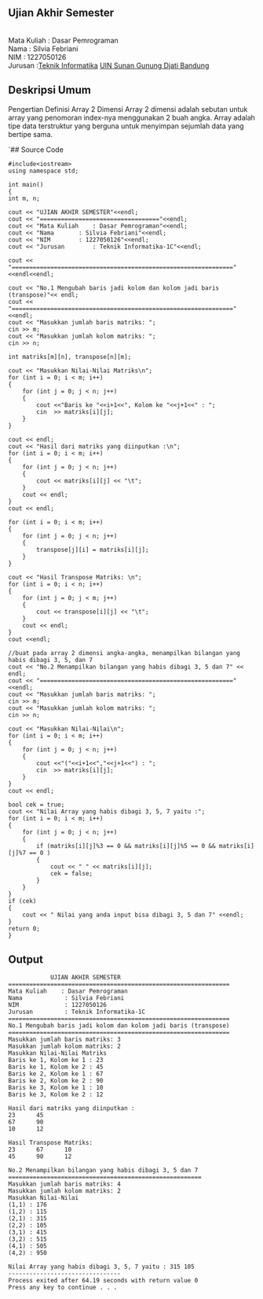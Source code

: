   ## Ujian Akhir Semester 
  
  <br>Mata Kuliah 	: Dasar Pemrograman
  <br> Nama		: Silvia Febriani
  <br>NIM		: 1227050126
  <br>Jurusan		:[Teknik Informatika](http://if.uinsgd.ac.id/) [UIN Sunan Gunung Djati Bandung](https://uinsgd.ac.id/)

  ## Deskripsi Umum
  
  Pengertian Definisi Array 2 Dimensi
  Array 2 dimensi adalah sebutan untuk array yang penomoran index-nya menggunakan 2 buah angka.
  Array adalah tipe data terstruktur yang berguna untuk menyimpan sejumlah data yang bertipe sama.
  
`## Source Code

  	#include<iostream>
	using namespace std;
	
	int main()
	{
	int m, n;

	cout << "UJIAN AKHIR SEMESTER"<<endl;
	cout << "=================================="<<endl;
	cout << "Mata Kuliah	: Dasar Pemrograman"<<endl;
	cout << "Nama		: Silvia Febriani"<<endl;
	cout << "NIM		: 1227050126"<<endl;
	cout << "Jurusan		: Teknik Informatika-1C"<<endl;

	cout << "==============================================================="<<endl<<endl;

	cout << "No.1 Mengubah baris jadi kolom dan kolom jadi baris (transpose)"<< endl;
	cout << "==============================================================="<<endl;
	cout << "Masukkan jumlah baris matriks: ";
	cin >> m;
	cout << "Masukkan jumlah kolom matriks: ";
	cin >> n;

	int matriks[m][n], transpose[n][m];

	cout << "Masukkan Nilai-Nilai Matriks\n";
	for (int i = 0; i < m; i++)
	{
		for (int j = 0; j < n; j++)
		{
			cout <<"Baris ke "<<i+1<<", Kolom ke "<<j+1<<" : ";
			cin  >> matriks[i][j];
		}
	}

	cout << endl;
	cout << "Hasil dari matriks yang diinputkan :\n";
	for (int i = 0; i < m; i++)
	{
		for (int j = 0; j < n; j++)
		{
			cout << matriks[i][j] << "\t";
		}
		cout << endl;
	}
	cout << endl;

	for (int i = 0; i < m; i++)
	{
		for (int j = 0; j < n; j++)
		{
			transpose[j][i] = matriks[i][j];
		}
	}

	cout << "Hasil Transpose Matriks: \n";
	for (int i = 0; i < n; i++)
	{
		for (int j = 0; j < m; j++)
		{
			cout << transpose[i][j] << "\t";
		}
		cout << endl;
	}
	cout <<endl;

	//buat pada array 2 dimensi angka-angka, menampilkan bilangan yang habis dibagi 3, 5, dan 7  
	cout << "No.2 Menampilkan bilangan yang habis dibagi 3, 5 dan 7" << endl;
	cout << "======================================================="<<endl;
	cout << "Masukkan jumlah baris matriks: ";
	cin >> m;
	cout << "Masukkan jumlah kolom matriks: ";
	cin >> n;

	cout << "Masukkan Nilai-Nilai\n";
	for (int i = 0; i < m; i++)
	{
		for (int j = 0; j < n; j++)
		{
			cout <<"("<<i+1<<","<<j+1<<") : ";
			cin  >> matriks[i][j];
		}
	}
	cout << endl;

	bool cek = true;
	cout << "Nilai Array yang habis dibagi 3, 5, 7 yaitu :";
	for (int i = 0; i < m; i++)
	{
		for (int j = 0; j < n; j++)
		{
			if (matriks[i][j]%3 == 0 && matriks[i][j]%5 == 0 && matriks[i][j]%7 == 0 )
			{
				cout << " " << matriks[i][j];
				cek = false;
			}
		}
	}
	if (cek)
	{
		cout << " Nilai yang anda input bisa dibagi 3, 5 dan 7" <<endl;
	}
	return 0;
	}
  
## Output
  				UJIAN AKHIR SEMESTER
	===============================================================
 	Mata Kuliah    : Dasar Pemrograman
	Nama            : Silvia Febriani
	NIM             : 1227050126
	Jurusan         : Teknik Informatika-1C
	===============================================================
	No.1 Mengubah baris jadi kolom dan kolom jadi baris (transpose)
	===============================================================
	Masukkan jumlah baris matriks: 3
	Masukkan jumlah kolom matriks: 2
	Masukkan Nilai-Nilai Matriks
	Baris ke 1, Kolom ke 1 : 23
	Baris ke 1, Kolom ke 2 : 45
	Baris ke 2, Kolom ke 1 : 67
	Baris ke 2, Kolom ke 2 : 90
	Baris ke 3, Kolom ke 1 : 10
	Baris ke 3, Kolom ke 2 : 12

	Hasil dari matriks yang diinputkan :
	23      45
	67      90
	10      12

	Hasil Transpose Matriks:
	23      67      10
	45      90      12

	No.2 Menampilkan bilangan yang habis dibagi 3, 5 dan 7
	=======================================================
	Masukkan jumlah baris matriks: 4
	Masukkan jumlah kolom matriks: 2
	Masukkan Nilai-Nilai
	(1,1) : 176
	(1,2) : 115
	(2,1) : 315
	(2,2) : 105
	(3,1) : 415
	(3,2) : 515
	(4,1) : 505
	(4,2) : 950

	Nilai Array yang habis dibagi 3, 5, 7 yaitu : 315 105
	--------------------------------
	Process exited after 64.19 seconds with return value 0
	Press any key to continue . . .
